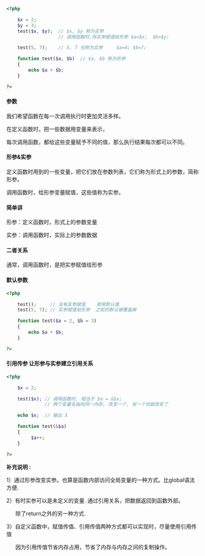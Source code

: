 ```php
<?php

    $x = 2; 
    $y = 3;
    test($x, $y);  // $x, $y 称为实参   
                   // 调用函数时,将实参赋值给形参 $a=$x;  $b=$y;

    test(5, 7);    // 5, 7 也称为实参     $a=4; $b=7;

    function test($a, $b)  // $a, $b 称为形参
    {
        echo $a + $b;
    }

?>
```

#### 参数

我们希望函数在每一次调用执行时更加灵活多样。

在定义函数时，把一些数据用变量来表示，

每次调用函数，都给这些变量赋予不同的值，那么执行结果每次都可以不同。

#### 形参&实参

定义函数时用到的一些变量，把它们放在参数列表，它们称为形式上的参数，简称形参。

调用函数时，给形参变量赋值，这些值称为实参。

#### 简单讲

形参：定义函数时，形式上的参数变量

实参：调用函数时，实际上的参数数据

#### 二者关系

通常，调用函数时，是把实参赋值给形参

#### 默认参数

```php
<?php

    test();     // 没有实参赋值    使用默认值
    test(5, 7); // 实参赋值给形参  之前的默认被覆盖掉

    function test($a = 2, $b = 3)
    {
        echo $a + $b;
    }

?>
```

#### 引用传参     让形参与实参建立引用关系

```php
<?php

    $x = 2;

    test($x); // 调用函数时, 相当于 $a = &$x;
              // 两个变量名指向同一内存, 改变一个, 另一个也就改变了

    echo $x;  // 输出 3

    function test(&$a)
    {
         $a++;   
    }

?>
```

**补充说明 :**

1）通过形参改变实参。也算是函数内部访问全局变量的一种方式。比global语法方便.

2）有时实参可以是未定义的变量. 通过引用关系，把数据返回到函数外部。

      除了return之外的另一种方式.

3）自定义函数中，赋值传值、引用传值两种方式都可以实现时，尽量使用引用传值

&nbsp;&nbsp;&nbsp;&nbsp;&nbsp;&nbsp;因为引用传值节省内存占用，节省了内存与内存之间的复制操作。

